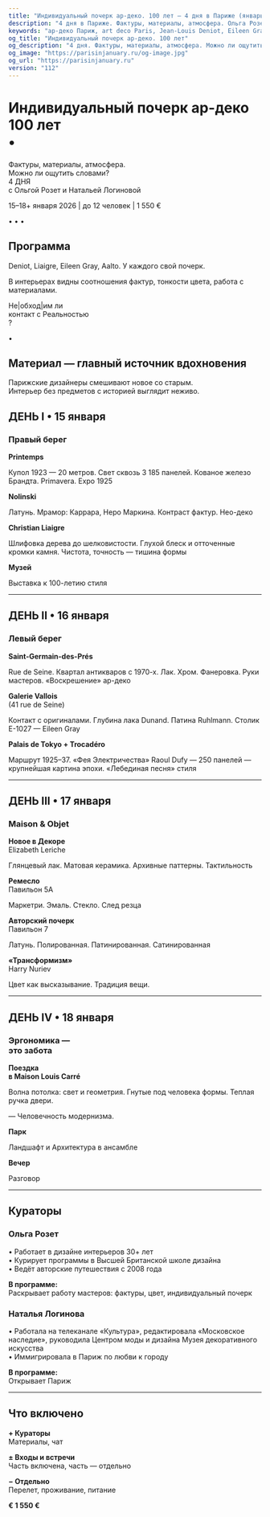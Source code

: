 ```yaml
---
title: "Индивидуальный почерк ар-деко. 100 лет — 4 дня в Париже (январь 2026)"
description: "4 дня в Париже. Фактуры, материалы, атмосфера. Ольга Розет и Наталья Логинова. Галереи, отели, шоу-румы. Малая группа."
keywords: "ар-деко Париж, art deco Paris, Jean-Louis Deniot, Eileen Gray, Alvar Aalto, Nolinski Paris, Palais de Tokyo, Galerie Vallois, авторские туры Париж, кураторская программа, дизайн интерьеров, малая группа Париж, январь 2026"
og_title: "Индивидуальный почерк ар-деко. 100 лет"
og_description: "4 дня. Фактуры, материалы, атмосфера. Можно ли ощутить словами?"
og_image: "https://parisinjanuary.ru/og-image.jpg"
og_url: "https://parisinjanuary.ru"
version: "112"
---
```


# Индивидуальный почерк ар-деко<br><span class="hero-accent">100 лет</span><br><span class="hero-bullet">•</span>

Фактуры, материалы, атмосфера.  
<span class="emphasis">Можно ли ощутить словами?</span>  
4 ДНЯ<br>с Ольгой Розет и Натальей Логиновой

15–18+ января 2026 | до 12 человек | 1 550 €

<div class="days-divider">
  <span class="divider-dot">•</span>
  <span class="divider-dot">•</span>
  <span class="divider-dot">•</span>
</div>

## Программа

Deniot, Liaigre, <span class="emphasis">Eileen Gray</span>, Aalto. У каждого свой <span class="emphasis">почерк</span>.

В интерьерах видны соотношения фактур, тонкости цвета, работа с материалами.

Не&#124;обход&#124;им ли<br><span class="emphasis">контакт с Реальностью</span><br>?

<div class="curator-separator">•</div>

<h2 class="material-title"><strong>Материал</strong> — главный источник вдохновения</h2>

Парижские дизайнеры смешивают новое со старым.<br>Интерьер без предметов с историей выглядит неживо.

## ДЕНЬ I • 15 января
### Правый берег

**Printemps**

Купол 1923 — 20 метров. Свет сквозь 3 185 панелей. Кованое железо Брандта. Primavera. Expo 1925

**Nolinski**

Латунь. Мрамор: Каррара, Неро Маркина. Контраст фактур. Нео-деко

**Christian Liaigre**

Шлифовка дерева до шелковистости. Глухой блеск и отточенные кромки камня. Чистота, точность — тишина формы

**Музей**

Выставка к 100-летию стиля

---

## ДЕНЬ II • 16 января
### Левый берег

**Saint-Germain-des-Prés**

Rue de Seine. Квартал антикваров с 1970-х. Лак. Хром. Фанеровка. Руки мастеров. «Воскрешение» ар-деко

**Galerie Vallois**  
(41 rue de Seine)

Контакт с оригиналами. Глубина лака Dunand. Патина Ruhlmann. Столик E-1027 — <span class="emphasis">Eileen Gray</span>

**Palais de Tokyo + Trocadéro**

Маршрут 1925–37. «Фея Электричества» Raoul Dufy — 250 панелей — крупнейшая картина эпохи. «Лебединая песня» стиля

---

## ДЕНЬ III • 17 января
### Maison & Objet

**Новое в Декоре**  
<span class="pavilion-number">Elizabeth Leriche</span>

Глянцевый лак. Матовая керамика. Архивные паттерны. Тактильность

**Ремесло**  
<span class="pavilion-number">Павильон 5А</span>

Маркетри. Эмаль. Стекло. След резца

**Авторский почерк**  
<span class="pavilion-number">Павильон 7</span>

Латунь. Полированная. Патинированная. Сатинированная

**«Трансформизм»**  
<span class="pavilion-number">Harry Nuriev</span>

Цвет как высказывание. Традиция вещи.

---

## ДЕНЬ IV • 18 января
### Эргономика —<br>это забота

**Поездка<br>в Maison Louis Carré**

Волна потолка: свет и геометрия. Гнутые под человека формы. Теплая ручка двери.

— <span class="emphasis">Человечность модернизма</span>.

**Парк**

Ландшафт и Архитектура в ансамбле

**Вечер**

Разговор

---

## Кураторы

### Ольга Розет

• Работает в дизайне интерьеров 30+ лет  
• Курирует программы в Высшей Британской школе дизайна  
• Ведёт авторские путешествия с 2008 года

**В программе:**  
<span class="emphasis">Раскрывает работу мастеров</span>: фактуры, цвет, индивидуальный почерк

### Наталья Логинова

• Работала на телеканале «Культура», редактировала «Московское наследие», руководила Центром моды и дизайна Музея декоративного искусства  
• Иммигрировала в Париж по любви к городу

**В программе:**  
<span class="emphasis">Открывает Париж</span>

---

## Что включено

**+ Кураторы**  
Материалы, чат

**± Входы и встречи**  
Часть включена, часть — отдельно

**− Отдельно**  
Перелет, проживание, питание

**€ 1 550 €**

